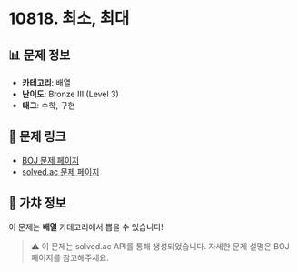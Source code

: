 # 10818. 최소, 최대

## 📊 문제 정보
- **카테고리**: 배열
- **난이도**: Bronze III (Level 3)
- **태그**: 수학, 구현

## 🔗 문제 링크
- [BOJ 문제 페이지](https://www.acmicpc.net/problem/10818)
- [solved.ac 문제 페이지](https://solved.ac/problems/10818)

## 🎯 가챠 정보
이 문제는 **배열** 카테고리에서 뽑을 수 있습니다!

> ⚠️ 이 문제는 solved.ac API를 통해 생성되었습니다. 
> 자세한 문제 설명은 BOJ 페이지를 참고해주세요.
